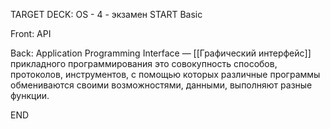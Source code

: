 TARGET DECK: OS - 4 - экзамен
START
Basic

Front: API  

Back: Application Programming Interface — [[Графический интерфейс]] прикладного программирования
это совокупность способов, протоколов, инструментов, с помощью которых различные программы обмениваются своими возможностями, данными, выполняют разные функции.
<!--ID: 1663488761587-->
END